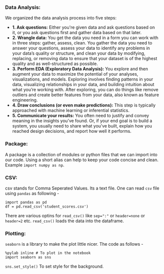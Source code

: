 ### Data Analysis:
We organized the data analysis process into five steps:
* **1. Ask questions:** Either you're given data and ask questions based on it, or you ask questions first and gather data based on that later.
* **2. Wrangle data:** You get the data you need in a form you can work with in three steps: gather, assess, clean. You gather the data you need to answer your questions, assess your data to identify any problems in your data’s quality or structure, and clean your data by modifying, replacing, or removing data to ensure that your dataset is of the highest quality and as well-structured as possible.
* **3. Perform EDA (Exploratory Data Analysis):** You explore and then augment your data to maximize the potential of your analyses, visualizations, and models. Exploring involves finding patterns in your data, visualizing relationships in your data, and building intuition about what you’re working with. After exploring, you can do things like remove outliers and create better features from your data, also known as feature engineering.
* **4. Draw conclusions (or even make predictions):** This step is typically approached with machine learning or inferential statistics.
* **5. Communicate your results:** You often need to justify and convey meaning in the insights you’ve found. Or, if your end goal is to build a system, you usually need to share what you’ve built, explain how you reached design decisions, and report how well it performs.

### Package:
A package is a collection of modules or python files that we can import into our code. Using a short alias can help to keep your code concise and clean. Example `import numpy as np`.

### CSV:
csv stands for Comma Seperated Values. Its a text file. One can read `csv` file using `pandas` as following - 
```
import pandas as pd
df = pd.read_csv('student_scores.csv')
```
There are various optins for `read_csv()` like `sep=":"` or `header=none` or `header=2` etc.
`read_csv()` loads the data into the dataframe.

### Plotting:
`seaborn` is a library to make the plot little nicer. The code as follows -
```
%pylab inline # To plot in the notebook
import seaborn as sns
```
`sns.set_style()` To set style for the background.
